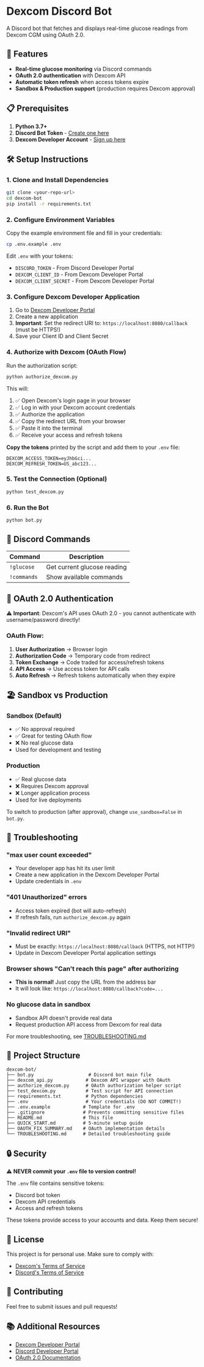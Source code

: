 # Dexcom Discord Bot

A Discord bot that fetches and displays real-time glucose readings from Dexcom CGM using OAuth 2.0.

## 🚀 Features

- **Real-time glucose monitoring** via Discord commands
- **OAuth 2.0 authentication** with Dexcom API
- **Automatic token refresh** when access tokens expire
- **Sandbox & Production support** (production requires Dexcom approval)

## 📋 Prerequisites

1. **Python 3.7+**
2. **Discord Bot Token** - [Create one here](https://discord.com/developers/applications)
3. **Dexcom Developer Account** - [Sign up here](https://developer.dexcom.com)

## 🛠️ Setup Instructions

### 1. Clone and Install Dependencies

```bash
git clone <your-repo-url>
cd dexcom-bot
pip install -r requirements.txt
```

### 2. Configure Environment Variables

Copy the example environment file and fill in your credentials:

```bash
cp .env.example .env
```

Edit `.env` with your tokens:
- `DISCORD_TOKEN` - From Discord Developer Portal
- `DEXCOM_CLIENT_ID` - From Dexcom Developer Portal
- `DEXCOM_CLIENT_SECRET` - From Dexcom Developer Portal

### 3. Configure Dexcom Developer Application

1. Go to [Dexcom Developer Portal](https://developer.dexcom.com)
2. Create a new application
3. **Important**: Set the redirect URI to: `https://localhost:8080/callback` (must be HTTPS!)
4. Save your Client ID and Client Secret

### 4. Authorize with Dexcom (OAuth Flow)

Run the authorization script:

```bash
python authorize_dexcom.py
```

This will:
1. ✅ Open Dexcom's login page in your browser
2. ✅ Log in with your Dexcom account credentials
3. ✅ Authorize the application
4. ✅ Copy the redirect URL from your browser
5. ✅ Paste it into the terminal
6. ✅ Receive your access and refresh tokens

**Copy the tokens** printed by the script and add them to your `.env` file:

```env
DEXCOM_ACCESS_TOKEN=eyJhbGci...
DEXCOM_REFRESH_TOKEN=US_abc123...
```

### 5. Test the Connection (Optional)

```bash
python test_dexcom.py
```

### 6. Run the Bot

```bash
python bot.py
```

## 💬 Discord Commands

| Command | Description |
|---------|-------------|
| `!glucose` | Get current glucose reading |
| `!commands` | Show available commands |

## 🔐 OAuth 2.0 Authentication

⚠️ **Important**: Dexcom's API uses OAuth 2.0 - you cannot authenticate with username/password directly!

### OAuth Flow:
1. **User Authorization** → Browser login
2. **Authorization Code** → Temporary code from redirect
3. **Token Exchange** → Code traded for access/refresh tokens
4. **API Access** → Use access token for API calls
5. **Auto Refresh** → Refresh tokens automatically when they expire

## 🏖️ Sandbox vs Production

### Sandbox (Default)
- ✅ No approval required
- ✅ Great for testing OAuth flow
- ❌ No real glucose data
- Used for development and testing

### Production
- ✅ Real glucose data
- ❌ Requires Dexcom approval
- ❌ Longer application process
- Used for live deployments

To switch to production (after approval), change `use_sandbox=False` in `bot.py`.

## 🐛 Troubleshooting

### "max user count exceeded"
- Your developer app has hit its user limit
- Create a new application in the Dexcom Developer Portal
- Update credentials in `.env`

### "401 Unauthorized" errors
- Access token expired (bot will auto-refresh)
- If refresh fails, run `authorize_dexcom.py` again

### "Invalid redirect URI"
- Must be exactly: `https://localhost:8080/callback` (HTTPS, not HTTP!)
- Update in Dexcom Developer Portal application settings

### Browser shows "Can't reach this page" after authorizing
- **This is normal!** Just copy the URL from the address bar
- It will look like: `https://localhost:8080/callback?code=...`

### No glucose data in sandbox
- Sandbox API doesn't provide real data
- Request production API access from Dexcom for real data

For more troubleshooting, see [TROUBLESHOOTING.md](TROUBLESHOOTING.md)

## 📁 Project Structure

```
dexcom-bot/
├── bot.py                    # Discord bot main file
├── dexcom_api.py            # Dexcom API wrapper with OAuth
├── authorize_dexcom.py      # OAuth authorization helper script
├── test_dexcom.py           # Test script for API connection
├── requirements.txt         # Python dependencies
├── .env                     # Your credentials (DO NOT COMMIT!)
├── .env.example            # Template for .env
├── .gitignore              # Prevents committing sensitive files
├── README.md               # This file
├── QUICK_START.md          # 5-minute setup guide
├── OAUTH_FIX_SUMMARY.md    # OAuth implementation details
└── TROUBLESHOOTING.md      # Detailed troubleshooting guide
```

## 🔒 Security

⚠️ **NEVER commit your `.env` file to version control!**

The `.env` file contains sensitive tokens:
- Discord bot token
- Dexcom API credentials
- Access and refresh tokens

These tokens provide access to your accounts and data. Keep them secure!

## 📝 License

This project is for personal use. Make sure to comply with:
- [Dexcom's Terms of Service](https://developer.dexcom.com/terms-of-service)
- [Discord's Terms of Service](https://discord.com/terms)

## 🤝 Contributing

Feel free to submit issues and pull requests!

## 📚 Additional Resources

- [Dexcom Developer Portal](https://developer.dexcom.com)
- [Discord Developer Portal](https://discord.com/developers)
- [OAuth 2.0 Documentation](https://oauth.net/2/)